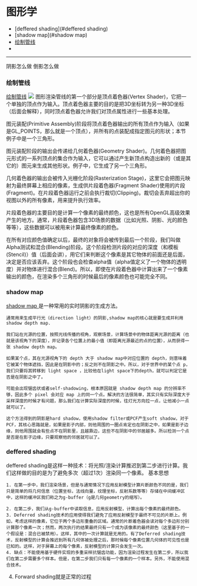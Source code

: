 # 图形学

- [deffered shading](#deffered shading)
- [shadow map](#shadow map)
- [绘制管线](#绘制管线)
-

--- 
阴影怎么做
倒影怎么做

### 绘制管线
[绘制管线](https://learnopengl-cn.github.io/01%20Getting%20started/04%20Hello%20Triangle/)
![](https://learnopengl-cn.github.io/img/01/04/pipeline.png)
图形渲染管线的第一个部分是顶点着色器(Vertex Shader)，它把一个单独的顶点作为输入。顶点着色器主要的目的是把3D坐标转为另一种3D坐标（后面会解释），同时顶点着色器允许我们对顶点属性进行一些基本处理。

图元装配(Primitive Assembly)阶段将顶点着色器输出的所有顶点作为输入（如果是GL_POINTS，那么就是一个顶点），并所有的点装配成指定图元的形状；本节例子中是一个三角形。

图元装配阶段的输出会传递给几何着色器(Geometry Shader)。几何着色器把图元形式的一系列顶点的集合作为输入，它可以通过产生新顶点构造出新的（或是其它的）图元来生成其他形状。例子中，它生成了另一个三角形。

几何着色器的输出会被传入光栅化阶段(Rasterization Stage)，这里它会把图元映射为最终屏幕上相应的像素，生成供片段着色器(Fragment Shader)使用的片段(Fragment)。在片段着色器运行之前会执行裁切(Clipping)。裁切会丢弃超出你的视图以外的所有像素，用来提升执行效率。

片段着色器的主要目的是计算一个像素的最终颜色，这也是所有OpenGL高级效果产生的地方。通常，片段着色器包含3D场景的数据（比如光照、阴影、光的颜色等等），这些数据可以被用来计算最终像素的颜色。

在所有对应颜色值确定以后，最终的对象将会被传到最后一个阶段，我们叫做Alpha测试和混合(Blending)阶段。这个阶段检测片段的对应的深度（和模板(Stencil)）值（后面会讲），用它们来判断这个像素是其它物体的前面还是后面，决定是否应该丢弃。这个阶段也会检查alpha值（alpha值定义了一个物体的透明度）并对物体进行混合(Blend)。所以，即使在片段着色器中计算出来了一个像素输出的颜色，在渲染多个三角形的时候最后的像素颜色也可能完全不同。
### shadow map
 [shadow map ](https://blog.csdn.net/ronintao/article/details/51649664)是一种常用的实时阴影的生成方法。

	通常用来生成平行光（direction light）的阴影,shadow map的核心就是要生成并利用 shadow depth map.

	我们站在光源的位置，按照光线传播的视角，观察场景，计算场景中的物体距离光源的距离（也就是该视角下的深度），并记录各个位置上的最小值（即距离光源最近的点的位置），从而获得一张 shadow depth map。

	如果某个点，其在光源视角下的 depth 大于 shadow map中对应位置的 depth，则意味着它被某个物体遮挡，因此是在阴影中的；反之则不在阴影之中。所以，对于世界中的某个点 p，我们只要将其转移到 light space ，比较他在light space下的depth，就可以判定它是否是在阴影之中了。
	
	可能会出现锯齿状或者self-shadowing，根本原因就是 shadow depth map 的分辨率不够，因此多个 pixel 会对应 map 上的同一个点。解决的方法很简单，其实只有实际深度大于采样深度的时候才有问题，那么我们在计算实际深度的时候，往灯光方向拉一点，让他减小一点就可以了。

	这个方法得到的阴影是hard shadow，使用shadow filter或PCF产生soft shadow，对于PCF，其核心思路就是，如果是影子内部，则他周围的一圈点肯定也在阴影之中，如果是影子边缘，则他周围就会有些点不在阴影里，且越靠边，这些不在阴影中的邻居越多。所以检测一个点是否是在影子边缘，只要观察他的邻居就可以了。

### deffered shading
 deffered shading是这样一种技术：将光照/渲染计算推迟到第二步进行计算。我们这样做的目的是为了避免多次（超过1次）渲染同一个像素。
	基本思想

	1. 在第一步中，我们渲染场景，但是与通常情况下应用反射模型计算片断颜色不同的是，我们只是简单的将几何信息（位置坐标，法线向量，纹理坐标，反射系数等等）存储在中间缓冲区中，这样的缓冲区我们称之为g-buffer（g是几何geometry的缩写）。

	2. 在第二步，我们从g-buffer中读取信息，应用反射模型，计算出每个像素的最终颜色。
	3. Deferred shading技术的应用使得我们避免了应用反射模型于最终不可见的片断上。例如，考虑这样的像素，它位于两个多边形重叠的区域。通常的片断着色器会读对每个多边形分别计算那个像素一次；然而，两次执行的结果最终只有一个成为该像素的最终颜色（这里基于的一个假设是：混合已被禁用）。这样，其中的一次计算就是无用的。有了Deferred shading技术，反射模型的计算会推迟到所有几何体被处理之后，那时候每个像素位置几何体的可见性也是已知的。这样，对于屏幕上的每个像素，反射模型的计算只会发生一次。
	4. 缺点：不能使用基于硬件实现的多重采样抗锯齿功能，因为渲染过程发生在第二步，所以我们在第二步需要多个样本。但是，在第二步我们只有每一个像素的一个样本。另外，不能使用混合技术。
4. Forward shading就是正常的过程
